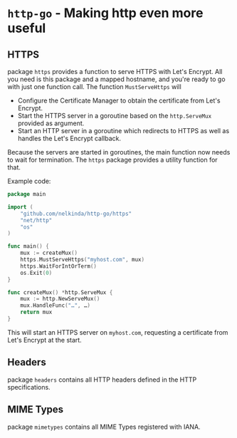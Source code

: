 # `http-go` - Making http even more useful

## HTTPS
package `https` provides a function to serve HTTPS with Let's Encrypt.
All you need is this package and a mapped hostname, and you're ready to go with just one function call.
The function `MustServeHttps` will
* Configure the Certificate Manager to obtain the certificate from Let's Encrypt.
* Start the HTTPS server in a goroutine based on the `http.ServeMux` provided as argument.
* Start an HTTP server in a goroutine which redirects to HTTPS as well as handles the Let's Encrypt callback.

Because the servers are started in goroutines, the main function now needs to wait for termination.
The `https` package provides a utility function for that.

Example code:
```go
package main

import (
	"github.com/nelkinda/http-go/https"
	"net/http"
	"os"
)

func main() {
	mux := createMux()
	https.MustServeHttps("myhost.com", mux)
	https.WaitForIntOrTerm()
	os.Exit(0)
}

func createMux() *http.ServeMux {
	mux := http.NewServeMux()
	mux.HandleFunc("…", …)
	return mux
}
```

This will start an HTTPS server on `myhost.com`, requesting a certificate from Let's Encrypt at the start.

## Headers
package `headers` contains all HTTP headers defined in the HTTP specifications.

## MIME Types
package `mimetypes` contains all MIME Types registered with IANA.
